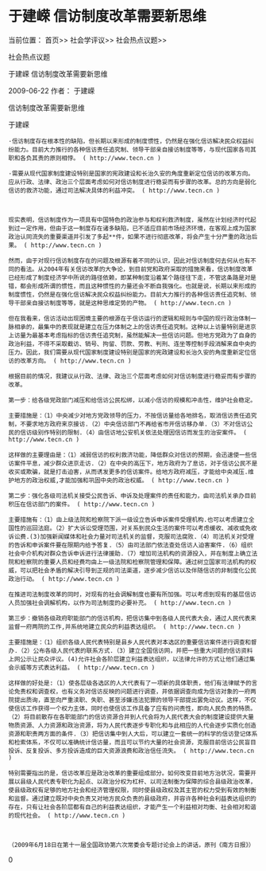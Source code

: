 # 于建嵘 信访制度改革需要新思维

当前位置： 首页>> 社会学评议>> 社会热点议题>>

社会热点议题

于建嵘 信访制度改革需要新思维

2009-06-22 作者： 于建嵘

信访制度改革需要新思维

于建嵘



    ·信访制度存在根本性的缺陷，但长期以来形成的制度惯性，仍然是在强化信访解决民众权益纠纷能力。目前大力推行的各种信访责任追究制、领导干部亲自接访制度等等，与现代国家各司其职和各负其责的原则相悖。 ( http://www.tecn.cn )

    ·需要从现代国家制度建设特别是国家的宪政建设和长治久安的角度重新定位信访的改革方向。应从行政、法律、政治三个层面考虑如何对信访制度进行稳妥而有步骤的改革。总的方向是弱化信访的救济功能，通过司法解决具体的利益冲突。 ( http://www.tecn.cn )

    

    现实表明，信访制度作为一项具有中国特色的政治参与和权利救济制度，虽然在计划经济时代起到过一定作用，但由于这一制度存在诸多缺陷，已不适应目前市场经济环境，在客观上成为国家政治认同流失的重要渠道并引发了多起**件，如果不进行彻底改革，将会产生十分严重的政治后果。 ( http://www.tecn.cn )

    然而，由于对现行信访制度存在的问题及根源有着不同的认识，因此对信访制度何去何从也有不同的看法。从2004年有关信访改革的大争论，到目前党和政府采取的措施来看，信访制度改革已经形成了制度经济学中所说的路径依赖，即某种制度沿着某个路径往下走，不管这条路是对是错，都会形成所谓的惯性，而且这种惯性的力量还会不断自我强化。也就是说，长期以来形成的制度惯性，仍然是在强化信访解决民众权益纠纷能力。目前大力推行的各种信访责任追究制、领导干部亲自接访制度等等，就是这种思维定势的产物。 ( http://www.tecn.cn )

    但在我看来，信访活动出现困境主要的根源在于信访运行的逻辑和规则与中国的现行政治体制一脉相承的，最集中的表现就是建立在压力体制之上的信访责任追究制。这种以上访量特别是进京上访量为最基本考虑指标的信访责任追究制，虽然能解决一些信访问题。但地方党政为了自身的政治利益，不得不采取截访、销号、拘留、罚款、劳教、判刑、连坐等控制手段消解来自中央的压力。因此，我们需要从现代国家制度建设特别是国家的宪政建设和长治久安的角度重新定位信访的改革方向。 ( http://www.tecn.cn )

    根据目前的情况，我建议从行政、法律、政治三个层面考虑如何对信访制度进行稳妥而有步骤的改革。

    第一步：给各级党政部门减压和给信访公民松绑，以减小信访的规模和冲击性，维护社会稳定。

    主要措施是：（1）中央减少对地方党政领导的压力，不按信访量给各地排名，取消信访责任追究制，不要求地方政府来京接访.（2）中央信访部门不再给省市开信访移办单.（3）不对信访公民的信访级别作特别的限制.（4）由信访地公安机关依法处理因信访而发生的治安案件。 ( http://www.tecn.cn )

    这样做的主要理由是：（1）减弱信访的权利救济功能，降低群众对信访的预期，会迅速使一些信访案件平息，减少群众进京走访.（2）在中央的高压下，地方政府为了息访，对于信访公民不是收买或欺骗，就是打击迫害，从而诱发更多的信访案件。给地方政府减压，才能给中央减压.维护地方的政治权威,才能加强和巩固中央的政治权威。 ( http://www.tecn.cn )

    第二步：强化各级司法机关接受公民告诉、申诉及处理案件的责任和能力，由司法机关承办目前积压在信访部门的案件。 ( http://www.tecn.cn )

    主要措施有：（1）由上级法院和检察院下派一级设立告诉申诉案件受理机构.也可以考虑建立全国性的巡回法庭。（2）扩大诉讼受理范围，对关系到民众生活的案件可以考虑缓收、减收或免收诉讼费.(3)加强新闻媒体和社会力量对司法机关的监督，克服司法腐败.（4）司法机关对受理的告诉和申诉案件要在限期内给予答复.（5）由司法部门依法查处信访人迫害案件.（6）组织社会中介机构对群众告诉申诉进行法律援助.（7）增加司法机构的资源投入，并在制度上确立法院和检察院的重要人员和经费均由上一级法院和检察院管理和保障。通过树立国家司法机构的权威，可以把社会矛盾的解决引导到正规的司法渠道，逐步减少信访以及伴随信访的非制度化公民政治行动。 ( http://www.tecn.cn )

    在推进司法制度改革的同时，对现有的社会调解制度也要有所加强。可以考虑到现有的基层信访人员加强社会调解机构，以作为司法制度的必要补充。 ( http://www.tecn.cn )

    第三步：撤销各级政府职能部门的信访机构，把信访集中到各级人民代表大会，通过人民代表来监督一府两院的工作,并系统地建立民众的利益表达组织。 ( http://www.tecn.cn )

    主要措施是：（1）组织各级人民代表特别是县乡人民代表对本选区的重要信访案件进行调查和督办.（2）公布各级人民代表的联系方式.（3）建立全国信访网，并把一些重大问题的信访资料上网公示让民众评议。(4)允许社会各阶层建立利益表达组织，以法律允许的方式让他们通过集会示威等方式表达利益。 ( http://www.tecn.cn )

    这样做的好处是:（1）使各层级各选区的人大代表有了一项新的具体职责，他们有法律赋予的言论免责权和调查权，也有义务对信访反映的问题进行调查，并依据调查向成为信访对象的一府两院提出质询，直至向严重渎职、失职、甚至涉嫌违法犯罪的领导干部提出罢免动议。这样，不仅使信访工作获得一个权力主体，同时也使信访工作具备了应有的问责性，即向人民负责的特质。（2）将目前散存在各职能部门的信访资源合并到人代会将为人民代表大会的制度建设提供大量物质资源、人力资源和政治资源，将为人民代表逐步专职化和与此相应的人代会逐步实质化创造资源和职责两方面的条件.（3）把信访集中到人大后，可以建立一套统一的科学的信访登记体系和检索体系，不仅可以准确统计信访量，而且可以节约大量的社会资源，克服目前信访公民盲目投诉、反复投诉、多方投诉造成的巨大资源浪费和政治信任流失。 ( http://www.tecn.cn )

    特别需要指出的是，信访改革应是政治改革的重要组成部分。如何改变目前地方治状况，需要开展以县级人民代表专职化为起点、以政治分权为杠杆、以司法制衡为保障的综合县级政治改革，使县级政权有足够的地方社会和经济管理权限，同时使县级政权及其主官的权力受到有效的制衡和监督。通过建立既对中央负责又对地方民众负责的县级政府，并容许各种社会利益表达组织的存在，只有让社会各阶层都有自己的利益表达组织，才能产生一个利益相对均衡、社会相对和谐的现代社会。 ( http://www.tecn.cn )

    

    （2009年6月18日在第十一届全国政协第六次常委会专题讨论会上的讲话，原刊《南方日报》）

  0